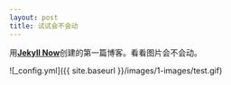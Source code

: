 ```yaml
---
layout: post
title: 试试会不会动
---
```


用[**Jekyll Now**](https://github.com/barryclark/jekyll-now)创建的第一篇博客。看看图片会不会动。

![_config.yml]({{ site.baseurl }}/images/1-images/test.gif)

